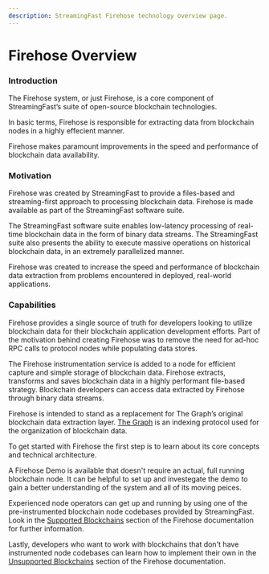 ```yaml
---
description: StreamingFast Firehose technology overview page.
---
```


# Firehose Overview

### Introduction

The Firehose system, or just Firehose, is a core component of StreamingFast’s suite of open-source blockchain technologies.

In basic terms, Firehose is responsible for extracting data from blockchain nodes in a highly effecient manner.

Firehose makes paramount improvements in the speed and performance of blockchain data availability.

### Motivation

Firehose was created by StreamingFast to provide a files-based and streaming-first approach to processing blockchain data. Firehose is made available as part of the StreamingFast software suite.

The StreamingFast software suite enables low-latency processing of real-time blockchain data in the form of binary data streams. The StreamingFast suite also presents the ability to execute massive operations on historical blockchain data, in an extremely parallelized manner.

Firehose was created to increase the speed and performance of blockchain data extraction from problems encountered in deployed, real-world applications.&#x20;

### Capabilities

Firehose provides a single source of truth for developers looking to utilize blockchain data for their blockchain application development efforts. Part of the motivation behind creating Firehose was to remove the need for ad-hoc RPC calls to protocol nodes while populating data stores.

The Firehose instrumentation service is added to a node for efficient capture and simple storage of blockchain data. Firehose extracts, transforms and saves blockchain data in a highly performant file-based strategy. Blockchain developers can access data extracted by Firehose through binary data streams.

Firehose is intended to stand as a replacement for The Graph’s original blockchain data extraction layer. [The Graph](https://thegraph.com/) is an indexing protocol used for the organization of blockchain data.

To get started with Firehose the first step is to learn about its core concepts and technical architecture.&#x20;

A Firehose Demo is available that doesn't require an actual, full running blockchain node. It can be helpful to set up and investegate the demo to gain a better understanding of the system and all of its moving peices.

Experienced node operators can get up and running by using one of the pre-instrumented blockchain node codebases provided by StreamingFast. Look in the [Supported Blockchains](../integrate/node-instrumentation.md) section of the Firehose documentation for further information.

Lastly, developers who want to work with blockchains that don't have instrumented node codebases can learn how to implement their own in the [Unsupported Blockchains](../firehose-setup/unsupported-blockchains.md) section of the Firehose documentation.
